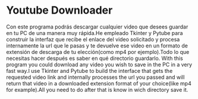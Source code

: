 # Youtube Downloader

Con este programa podrás descargar cualquier video que desees guardar en tu PC de una manera muy rápida.He empleado Tkinter y Pytube para construir la interfaz que recibe el enlace del video solicitado y procesa internamente la url que le pasas y te devuelve ese video en un formato de extensión de descarga de tu elección(como mp4 por ejemplo).Todo lo que necesitas hacer después es saber en qué directorio guardarlo.
With this program you could download any video you wish to save in the PC in a very fast way.I use Tkinter and Pytube to build the interface that gets the requested video link and internally processes the url you passed and will return that video in a downloaded extension format of your choice(like mp4 for example).All you need to do after that is know in wich directory save it.
